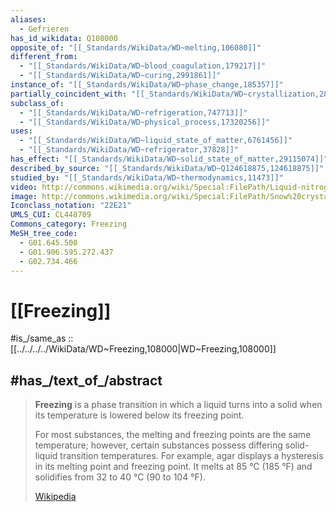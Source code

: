 ```yaml
---
aliases:
  - Gefrieren
has_id_wikidata: Q108000
opposite_of: "[[_Standards/WikiData/WD~melting,106080]]"
different_from:
  - "[[_Standards/WikiData/WD~blood_coagulation,179217]]"
  - "[[_Standards/WikiData/WD~curing,2991861]]"
instance_of: "[[_Standards/WikiData/WD~phase_change,185357]]"
partially_coincident_with: "[[_Standards/WikiData/WD~crystallization,284256]]"
subclass_of:
  - "[[_Standards/WikiData/WD~refrigeration,747713]]"
  - "[[_Standards/WikiData/WD~physical_process,17320256]]"
uses:
  - "[[_Standards/WikiData/WD~liquid_state_of_matter,6761456]]"
  - "[[_Standards/WikiData/WD~refrigerator,37828]]"
has_effect: "[[_Standards/WikiData/WD~solid_state_of_matter,29115074]]"
described_by_source: "[[_Standards/WikiData/WD~Q124618875,124618875]]"
studied_by: "[[_Standards/WikiData/WD~thermodynamics,11473]]"
video: http://commons.wikimedia.org/wiki/Special:FilePath/Liquid-nitrogen-demo-freeside-atlanta.webm
image: http://commons.wikimedia.org/wiki/Special:FilePath/Snow%20crystallization%20in%20Akureyri%202005-02-26%2019-03-37.jpeg
Iconclass_notation: "22E21"
UMLS_CUI: CL448709
Commons_category: Freezing
MeSH_tree_code:
  - G01.645.500
  - G01.906.595.272.437
  - G02.734.466
---
```


# [[Freezing]] 

#is_/same_as :: [[../../../../WikiData/WD~Freezing,108000|WD~Freezing,108000]] 

## #has_/text_of_/abstract 

> **Freezing** is a phase transition in which a liquid turns into a solid 
> when its temperature is lowered below its freezing point.
>
> For most substances, the melting and freezing points are the same temperature; 
> however, certain substances possess differing solid-liquid transition temperatures. 
> For example, agar displays a hysteresis in its melting point and freezing point. 
> It melts at 85 °C (185 °F) and solidifies from 32 to 40 °C (90 to 104 °F).
>
> [Wikipedia](https://en.wikipedia.org/wiki/Freezing) 

